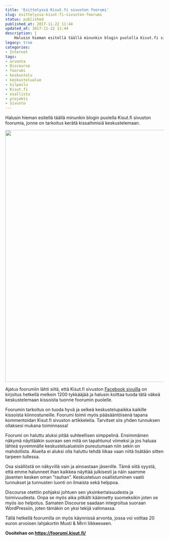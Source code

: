 ```yaml
---
title: 'Esittelyssä Kisut.fi sivuston foorumi'
slug: esittelyssa-kisut-fi-sivuston-foorumi
status: published
published_at: 2017-11-22 11:44
updated_at: 2017-11-22 11:44
description: |
    Halusin hieman esitellä täällä minunkin blogin puolella Kisut.fi sivuston foorumia, jonne on tarkoitus kerätä kissaihmisiä keskustelemaan.
legacy: true
categories:
- Internet
tags:
- arvonta
- Discourse
- foorumi
- keskustelu
- keskustelualue
- kilpailu
- Kisut.fi
- osallistu
- projekti
- Sivusto
---
```


<p>Halusin hieman esitellä täällä minunkin blogin puolella Kisut.fi sivuston foorumia, jonne on tarkoitus kerätä kissaihmisiä keskustelemaan.</p>
<p><a href="https://cdn.markokaartinen.net/uploads/2017/11/kisutfifoorumi-compressor.png"><img loading="lazy" decoding="async" class="aligncenter size-medium wp-image-6834" src="https://cdn.markokaartinen.net/uploads/2017/11/kisutfifoorumi-compressor-1000x802.png" alt="" width="1000" height="802" srcset="https://cdn.markokaartinen.net/uploads/2017/11/kisutfifoorumi-compressor-1000x802.png 1000w, https://cdn.markokaartinen.net/uploads/2017/11/kisutfifoorumi-compressor-600x481.png 600w, https://cdn.markokaartinen.net/uploads/2017/11/kisutfifoorumi-compressor-1600x1283.png 1600w, https://cdn.markokaartinen.net/uploads/2017/11/kisutfifoorumi-compressor-1100x882.png 1100w" sizes="(max-width: 1000px) 100vw, 1000px" /></a></p>
<p>Ajatus foorumiin lähti siitä, että Kisut.fi sivuston <a href="https://www.facebook.com/kisutfi/" target="_blank" rel="noopener">Facebook sivuilla</a> on kirjoitus hetkellä melkein 1200 tykkääjää ja halusin koittaa tuoda tätä väkeä keskustelemaan kissoista tuonne foorumin puolelle.</p>
<p>Foorumin tarkoitus on tuoda hyvä ja selkeä keskustelupaikka kaikille kissoista kiinnostuneille. Foorumi toimii myös pääsääntöisenä tapana kommentoidan Kisut.fi sivuston artikkeleita. Tarvitset siis yhden tunnuksen ollaksesi mukana toiminnassa!</p>
<p>Foorumi on haluttu aluksi pitää suhteellisen simppelinä. Ensimmäinen näkymä näyttääkin suoraan sen mitä on tapahtunut viimeksi ja jos haluaa lähteä syvemmälle keskustelualueisiin pureutumaan niin sekin on mahdollista. Alueita ei aluksi olla haluttu tehdä liikaa vaan niitä lisätään sitten tarpeen tullessa.</p>
<p>Osa sisällöstä on näkyvillä vain ja ainoastaan jäsenille. Tämä siitä syystä, että emme halunneet ihan kaikkea näyttää julkisesti ja näin saamme jäsenten kesken oman &#8221;rauhan&#8221;. Keskusteluun osallistuminen vaatii tunnukset ja tunnusten luonti on ilmaista sekä helppoa.</p>
<p>Discourse otettiin pohjaksi johtuen sen yksinkertaisuudesta ja toimivuudesta. Onpa se myös aika pitkälti käännetty suomeksikin joten se myös iso helpotus. Samaten Discourse saadaan integroitua suoraan WordPressiin, joten tämäkin on yksi tekijä valinnassa.</p>
<p>Tällä hetkellä foorumilla on myös käynnissä arvonta, jossa voi voittaa 20 euron arvoisen lahjakortin Musti &amp; Mirri liikkeeseen.</p>
<p><strong>Osoitehan on <a href="https://foorumi.kisut.fi/" target="_blank" rel="noopener">https://foorumi.kisut.fi/</a></strong></p>